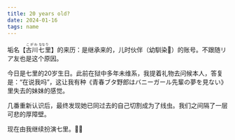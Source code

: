 ```yaml
---
title: 20 years old?
date: 2024-01-16
tags: name
---
```


<p>垢名【<ruby>古川<rp>(</rp><rt>こがわ</rt><rp>)</rp>七<rp>(</rp><rt>&nbsp;なな</rt><rp>)</rp>里<rp>(</rp><rt>り&nbsp;</rt><rp>)</rp></ruby>】的来历：是继承来的，儿时伙伴（幼馴染🤔）的账号。不跟随リア友也是这个原因。</p>

今日是七里的20岁生日。此前在狱中多年未维系，我提着礼物去问候本人，答复是：“在说我吗”，这让我有种《青春ブタ野郎はバニーガール先輩の夢を見ない》里失去的妹妹的感觉。

几番重新认识后，最终发现她已同过去的自己切割成为了线虫。我们之间隔了一层可悲的厚障壁。

现在由我继续扮演七里。😶‍🌫️
